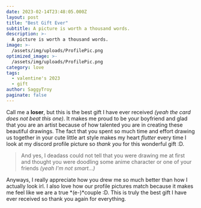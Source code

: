 ```yaml
---
date: 2023-02-14T23:48:05.000Z
layout: post
title: "Best Gift Ever"
subtitle: A picture is worth a thousand words.
description: >-
  A picture is worth a thousand words.
image: >-
  /assets/img/uploads/ProfilePic.png
optimized_image: >-
  /assets/img/uploads/ProfilePic.png
category: love
tags:
  - valentine's 2023
  - gift
author: SaggyTroy
paginate: false
---
```

Call me a **loser**, but this is the best gift I have ever received *(yeah the card does not beat this one)*. It makes me proud to be your boyfriend and glad that you are an artist because of how talented you are in creating these beautiful drawings. The fact that you spent so much time and effort drawing us together in your cute little art style makes my heart *flutter* every time I look at my discord profile picture so *thank you* for this wonderful gift :D.

> And yes, I deadass could not tell that you were drawing me at first and thought you were doodling some anime character or one of your friends *(yeah I'm not smart...)*

Anyways, I really appreciate how you drew me so much better than how I actually look irl. I also love how our profile pictures match because it makes me feel like we are a true *(e-)*couple :D. This is truly the best gift I have ever received so thank you again for everything.
